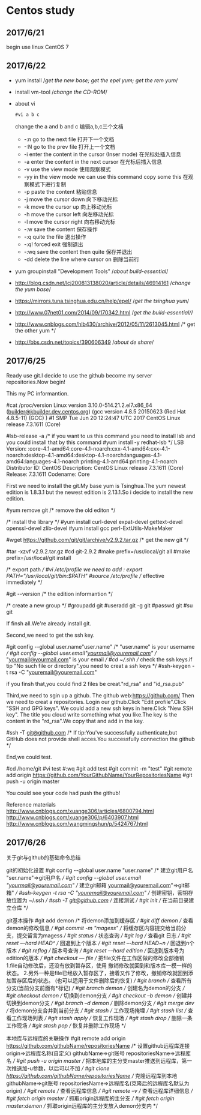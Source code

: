 # Centos study
## 2017/6/21
begin use linux
CentOS 7
## 2017/6/22
* yum install		/*get the new base; get the epel yum; get the rem yum*/	
* install vm-tool 	/*change the CD-ROM*/
* about vi
	```
	#vi a b c
	```
	change the a and b and c	编辑a,b,c三个文档
	* -:n				go to the next file			打开下一个文档
	* -:N				go to the prev file			打开上一个文档	
	* -i 				enter the content in the cursor (Inser mode)	在光标处插入信息
	* -a 				enter the content in the next cursor			在光标后插入信息
	* -v 				use the view mode			使用观察模式
	* -yy 			in the view mode we can use this command copy some this	在观察模式下进行复制
	* -p				paste the content			粘贴信息
	* -j				move the cursor down		向下移动光标
	* -k				move the cursor up			向上移动光标
	* -h				move the cursor left		向左移动光标
	* -l				move the cursor right		向右移动光标
	* -:w				save the content			保存操作
	* -:q				quite the file				退出操作
	* -:q!			forced exit					强制退出
	* -:wq  			save the content then quite	保存并退出
	* -dd				delete the line where cursor on	删除当前行
	
* yum groupinstall "Development Tools"							/*about build-essential*/
* http://blog.csdn.net/lcj200813138020/article/details/46914161  	/*change the yum base*/
* https://mirrors.tuna.tsinghua.edu.cn/help/epel/					/*get the tsinghua yum*/
* http://www.07net01.com/2014/09/170342.html						/*get the build-essential/*/
* http://www.cnblogs.com/hlb430/archive/2012/05/11/2613045.html	/* get the other yum */
* http://bbs.csdn.net/topics/390606349							/*about de share*/
## 2017/6/25

Ready use git.I decide to use the github become my server repositories.Now begin!

This my PC informantion.

#cat /proc/version
Linux version 3.10.0-514.21.2.el7.x86_64 (builder@kbuilder.dev.centos.org) (gcc version 4.8.5 20150623 (Red Hat 4.8.5-11) (GCC) ) #1 SMP Tue Jun 20 12:24:47 UTC 2017
CentOS Linux release 7.3.1611 (Core)

#lsb-release -a	/* if you want to us this command you need to install lsb and you could install that by this command #yum install -y redhat-lsb */
LSB Version:	:core-4.1-amd64:core-4.1-noarch:cxx-4.1-amd64:cxx-4.1-noarch:desktop-4.1-amd64:desktop-4.1-noarch:languages-4.1-amd64:languages-4.1-noarch:printing-4.1-amd64:printing-4.1-noarch
Distributor ID:	CentOS
Description:	CentOS Linux release 7.3.1611 (Core) 
Release:	7.3.1611
Codename:	Core

First we need to install the git.My base yum is Tsinghua.The yum newest edition is 1.8.3.1 but the newest edition is 2.13.1.So i decide to install the new edition.

#yum remove git		/* remove the old editon */

/* install the library */
#yum install curl-devel expat-devel gettext-devel openssl-devel zlib-devel
#yum install gcc perl-ExtUtils-MakeMaker

#wget https://github.com/git/git/archive/v2.9.2.tar.gz	/* get the new git */

#tar -xzvf v2.9.2.tar.gz
#cd git-2.9.2
#make prefix=/usr/local/git all
#make prefix=/usr/local/git install

/* export path */
#vi /etc/profile
we need to add : export PATH="/usr/local/git/bin:$PATH"
#source /etc/profile 	/* effective immediately */

#git --version			/* the edition informantion */

/* create a new group */ 
#groupadd git
#useradd git -g git
#passwd git
#su git

If finsh all.We're already install git.

Second,we need to get the ssh key.

#git config --global user.name"user.name"				/* "user.name" is your username */
#git config --global user.email"yourmail@youremail.com"	/* "yourmail@yourmail.com" is your email */
#cd ~/.shh												/* check the ssh keys.if tip "No such file or directory".you need to creat a ssh keys */
#ssh-keygen -t rsa -C "youremail@youremail.com"

if you finsh that,you could find 2 files be creat."rd_rsa" and "id_rsa.pub"

Third,we need to sgin up a github.
The github web:https://github.com/
Then we need to creat a repositories.
Login our github.Click "Edit profile".Click "SSH and GPG keys".
We could add a new ssh keys in here.Click "New SSH key".
The title you cloud write something what you like.The key is the content in the "rd_rsa".We copy that and add in the key.

#ssh -T git@github.com									/* If tip:You've successfully authenticate,but GitHub does not provide shell acces.You successfully connection the github */

End,we could test.

#cd /home/git
#vi test
#:wq
#git add test
#git commit -m "test"
#git remote add origin https://github.com/YourGithubName/YourRepositoriesName
#git push -u origin master

You could see your code had push the github!

Reference materials
http://www.cnblogs.com/xuange306/articles/6800794.html
http://www.cnblogs.com/xuange306/p/6403907.html
http://www.cnblogs.com/wangmingshun/p/5424767.html

## 2017/6/26
关于git与github的基础命令总结

git的初始化设置
	#git config --global user.name "user.name"					/* 建立git用户名 "ser.name"=>git用户名 */
	#git config --global user.email "yourmail@youremail.com"	/* 建立git邮箱 yourmail@youremail.com"=>git邮箱" */
	#ssh-keygen -t rsa -C "youremail@youremail.com"				/* 创建密钥，密钥存放位置为 ~/.ssh */
	#ssh -T git@github.com 										/* 连接测试 */
	#git init 													/* 在当前目录建立仓库 */
	
git基本操作
	#git add demon												/* 将demon添加到缓存区 */
	#git diff demon												/* 查看demon的修改信息 */
	#git commit -m "magess"										/* 将缓存区内容提交给当前分支，提交留言为magess */
	#git status 												/* 状态查询 */
	#git log 													/* 查看git 日志 */
	#git reset  –-hard HEAD^ 									/* 回退到上个版本 */
	#git reset  –-hard HEAD~n									/* 回退到n个版本 */
	#git reflog													/* 版本号查询 */
	#git reset  –-hard edition									/* 回退到版本号为edition的版本 */
	#git checkout  — file 										/* 把file文件在工作区做的修改全部撤销
																	1.file自动修改后，还没有放到暂存区，使用 撤销修改就回到和版本库一模一样的状态。
																	2.另外一种是file已经放入暂存区了，接着又作了修改，撤销修改就回到添加暂存区后的状态。
																	(也可以适用于文件删除后的恢复)
																*/
	#git branch													/* 查看所有分支(当前分支前面有*标记) */
	#git branch demon 											/* 创建名为demon的分支 */
	#git checkout demon 										/* 切换到demon分支 */
	#git checkout –b demon 										/* 创建并切换到demon分支 */
	#git branch –d demon   										/* 删除demon分支 */
	#git merge dev 												/* 将demon分支合并到当前分支 */
	#git stash 													/* 工作现场掩埋 */
	#git stash list 											/* 查看工作现场列表 */
	#git stash apply											/* 恢复工作现场 */
	#git stash drop 											/* 删除一条工作现场 */
	#git stash pop 												/* 恢复并删除工作现场 */

本地库与远程库的关联操作
	#git remote add origin https://github.com/githubName/repositoriesName 	/* 设置github远程库连接  origin=>远程库名称(自定义) githubName=>git账号 repositoriesName=>远程库名 */
	#git push -u origin master 									/* 把本地库的主分支master推送到远程库，第一次推送加-u参数，以后可以不加 */
	#git clone https://github.com/githubName/repositoriesName 	/* 克隆远程库到本地 githubName=>git账号 repositoriesName=>远程库名(克隆后的远程库名默认为origin) */
	#git remote 												/* 查看远程库信息 */
	#git remote –v 												/* 查看远程库详细信息 */
	#git fetch origin master 									/* 抓取origin远程库的主分支 */
	#git fetch origin master:demon 								/* 抓取origin远程库的主分支放入demon分支内 */
